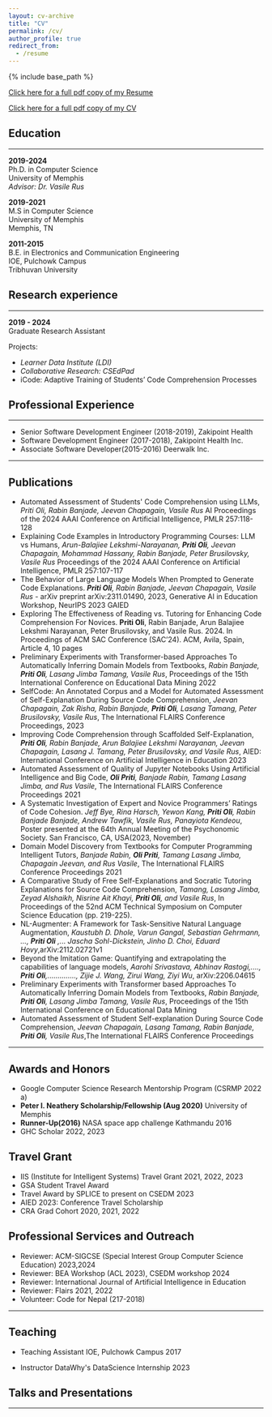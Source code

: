 ```yaml
---
layout: cv-archive
title: "CV"
permalink: /cv/
author_profile: true
redirect_from:
  - /resume
---
```


<style>
a.uline {text-decoration:underline;}
</style>

{% include base_path %}

<a href="../assets/Priti_Oli_Resume.pdf" class="uline">Click here for a full pdf copy of my Resume</a> 

<a href="../assets/Priti_Oli_CV.pdf" class="uline">Click here for a full pdf copy of my CV</a>

## Education

---

**2019-2024**<br>
Ph.D. in Computer Science<br>
University of Memphis<br>
_Advisor: Dr. Vasile Rus_

**2019-2021**<br>
M.S in Computer Science<br>
University of Memphis<br>
Memphis, TN

**2011-2015**<br>
B.E. in Electronics and Communication Engineering<br>
IOE, Pulchowk Campus<br>
Tribhuvan University

## Research experience

---

**2019 - 2024**<br>
Graduate Research Assistant<br>

Projects:

- _Learner Data Institute (LDI)_ <br>
- _Collaborative Research: CSEdPad_<br>
- iCode: Adaptive Training of Students’ Code Comprehension Processes 

## Professional Experience

---

- Senior Software Development Engineer (2018-2019),
  Zakipoint Health
- Software Development Engineer (2017-2018),
  Zakipoint Health Inc.
- Associate Software Developer(2015-2016)
  Deerwalk Inc.

---

## Publications

- Automated Assessment of Students' Code Comprehension using LLMs, _Priti Oli, Rabin Banjade, Jeevan Chapagain, Vasile Rus_ AI  Proceedings of the 2024 AAAI Conference on Artificial Intelligence, PMLR 257:118-128
- Explaining Code Examples in Introductory Programming Courses: LLM vs Humans,  _Arun-Balajiee Lekshmi-Narayanan, **Priti Oli**, Jeevan Chapagain, Mohammad Hassany, Rabin Banjade, Peter Brusilovsky, Vasile Rus_  Proceedings of the 2024 AAAI Conference on Artificial Intelligence, PMLR  257:107-117
- The Behavior of Large Language Models When Prompted to Generate Code Explanations. _**Priti Oli**, Rabin Banjade, Jeevan Chapagain, Vasile Rus_ - arXiv preprint arXiv:2311.01490, 2023, Generative AI in Education Workshop, NeurIPS 2023 GAIED
- Exploring The Effectiveness of Reading vs. Tutoring for Enhancing Code Comprehension For Novices. **Priti Oli**, Rabin Banjade, Arun Balajiee Lekshmi Narayanan, Peter Brusilovsky, and Vasile Rus. 2024.  In Proceedings of ACM SAC Conference (SAC’24). ACM,  Avila, Spain, Article 4, 10 pages
- Preliminary Experiments with Transformer-based Approaches To Automatically Inferring Domain Models from Textbooks, _Rabin Banjade, **Priti Oli**, Lasang Jimba Tamang, Vasile Rus_, Proceedings of the 15th International Conference on Educational Data Mining 2022
- SelfCode: An Annotated Corpus and a Model for Automated Assessment of Self-Explanation During Source Code Comprehension, _Jeevan Chapagain, Zak Risha, Rabin Banjade, **Priti Oli**, Lasang Tamang, Peter Brusilovsky, Vasile Rus_, The International FLAIRS Conference Proceedings, 2023
- Improving Code Comprehension through Scaffolded Self-Explanation, _**Priti Oli**, Rabin Banjade, Arun Balajiee Lekshmi Narayanan, Jeevan
Chapagain, Lasang J. Tamang, Peter Brusilovsky, and Vasile Rus_, AIED: International Conference on Artificial Intelligence in Education 2023
- Automated Assessment of Quality of Jupyter Notebooks Using Artificial Intelligence and Big Code, _**Oli Priti**,
  Banjade Rabin, Tamang Lasang Jimba, and Rus Vasile_, The International FLAIRS Conference Proceedings 2021
- A Systematic Investigation of Expert and Novice Programmers’ Ratings of Code Cohesion. _Jeff Bye, Rina Harsch, Yewon Kang, **Priti Oli**, Rabin Banjade Banjade, Andrew Tawfik, Vasile Rus, Panayiota Kendeou_, Poster presented at the 64th Annual Meeting of the Psychonomic Society. San Francisco, CA, USA(2023, November)
- Domain Model Discovery from Textbooks for Computer Programming Intelligent Tutors, _Banjade Rabin, **Oli
  Priti**, Tamang Lasang Jimba, Chapagain Jeevan, and Rus Vasile_, The International FLAIRS Conference Proceedings
  2021
- A Comparative Study of Free Self-Explanations and Socratic Tutoring Explanations for Source Code Comprehension, _Tamang, Lasang Jimba, Zeyad Alshaikh, Nisrine Ait Khayi, **Priti Oli**, and Vasile Rus_, In Proceedings of the 52nd ACM Technical Symposium on Computer Science Education (pp. 219-225).
- NL-Augmenter: A Framework for Task-Sensitive Natural Language Augmentation, _Kaustubh D. Dhole, Varun Gangal, Sebastian Gehrmann, ..., **Priti Oli** ,... Jascha Sohl-Dickstein, Jinho D. Choi, Eduard Hovy_,arXiv:2112.02721v1
- Beyond the Imitation Game: Quantifying and extrapolating the capabilities of language models, _Aarohi Srivastava, Abhinav Rastogi,...., **Priti Oli**,.............., Zijie J. Wang, Zirui Wang, Ziyi Wu_, arXiv:2206.04615
- Preliminary Experiments with Transformer based Approaches To Automatically Inferring Domain Models from Textbooks, _Rabin Banjade, **Priti Oli**, Lasang Jimba Tamang, Vasile Rus_, Proceedings of the 15th International Conference on Educational Data Mining
- Automated Assessment of Student Self-explanation During Source Code Comprehension, _Jeevan Chapagain, Lasang Tamang, Rabin Banjade, **Priti Oli**, Vasile Rus_,The International FLAIRS Conference Proceedings


---

## Awards and Honors

- Google Computer Science Research Mentorship Program (CSRMP 2022 a)
- **Peter I. Neathery Scholarship/Fellowship (Aug 2020)**
  University of Memphis
- **Runner-Up(2016)**
  NASA space app challenge Kathmandu 2016
- GHC Scholar 2022, 2023
  

## Travel Grant

- IIS (Institute for Intelligent Systems) Travel Grant 2021, 2022, 2023
- GSA Student Travel Award
- Travel Award by SPLICE to present on CSEDM 2023
- AIED 2023: Conference Travel Scholarship 
- CRA Grad Cohort 2020, 2021, 2022


## Professional Services and Outreach

- Reviewer: ACM-SIGCSE (Special Interest Group Computer Science Education) 2023,2024
- Reviewer: BEA Workshop (ACL 2023), CSEDM workshop 2024
- Reviewer: International Journal of Artificial Intelligence in Education
- Reviewer: Flairs 2021, 2022
- Volunteer: Code for Nepal (217-2018)

---

## Teaching

- Teaching Assistant
  IOE, Pulchowk Campus
  2017

- Instructor
    DataWhy's DataScience Internship 2023

## Talks and Presentations

---
